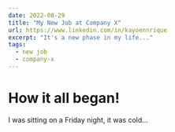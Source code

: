 ```yaml
---
date: 2022-08-29
title: "My New Job at Company X"
url: https://www.linkedin.com/in/kayoennrique
excerpt: "It's a new phase in my life..."
tags:
  - new job
  - company-x
---
```


# How it all began!

I was sitting on a Friday night, it was cold...
